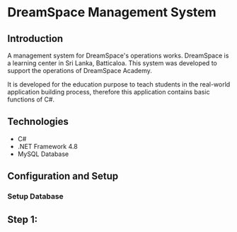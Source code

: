 # DreamSpace Management System

## Introduction

A management system for DreamSpace's operations works. DreamSpace is a learning center in Sri Lanka, Batticaloa. This system was developed to support the operations of DreamSpace Academy.

It is developed for the education purpose to teach students in the real-world application building process, therefore this application contains basic functions of C#.

## Technologies

- C#
- .NET Framework 4.8
- MySQL Database

## Configuration and Setup

### Setup Database

**Step 1:**
-   
